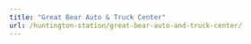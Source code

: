 ```yaml
---
title: "Great Bear Auto & Truck Center"
url: /huntington-station/great-bear-auto-and-truck-center/
---
```

